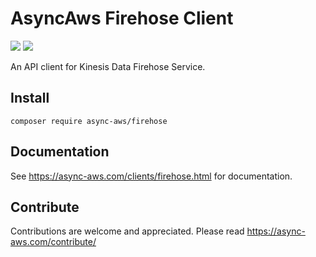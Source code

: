 # AsyncAws Firehose Client

![](https://github.com/async-aws/firehose/workflows/Tests/badge.svg?branch=master)
![](https://github.com/async-aws/firehose/workflows/BC%20Check/badge.svg?branch=master)

An API client for Kinesis Data Firehose Service.

## Install

```cli
composer require async-aws/firehose
```

## Documentation

See https://async-aws.com/clients/firehose.html for documentation.

## Contribute

Contributions are welcome and appreciated. Please read https://async-aws.com/contribute/
